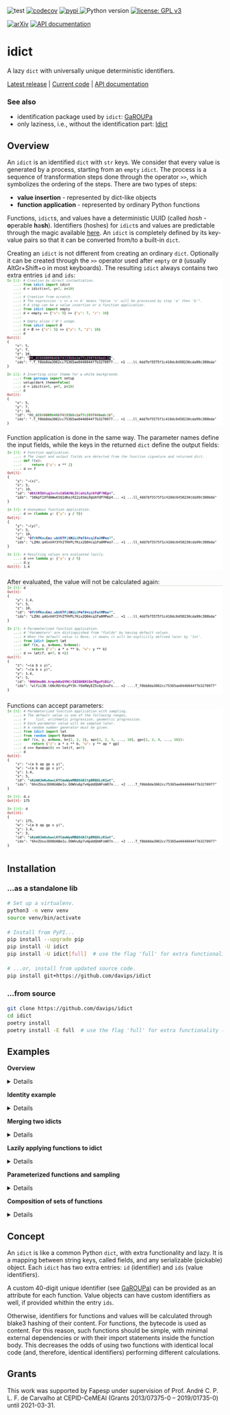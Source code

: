 ![test](https://github.com/davips/idict/workflows/test/badge.svg)
[![codecov](https://codecov.io/gh/davips/idict/branch/main/graph/badge.svg)](https://codecov.io/gh/davips/idict)
<a href="https://pypi.org/project/idict">
<img src="https://img.shields.io/pypi/v/idict.svg?label=release&color=blue&style=flat-square" alt="pypi">
</a>
![Python version](https://img.shields.io/badge/python-3.8%20%7C%203.9-blue.svg)
[![license: GPL v3](https://img.shields.io/badge/License-GPLv3-blue.svg)](https://www.gnu.org/licenses/gpl-3.0)

<!--- [![DOI](https://zenodo.org/badge/DOI/10.5281/zenodo.5501845.svg)](https://doi.org/10.5281/zenodo.5501845) --->
[![arXiv](https://img.shields.io/badge/arXiv-2109.06028-b31b1b.svg?style=flat-square)](https://arxiv.org/abs/2109.06028)
[![API documentation](https://img.shields.io/badge/doc-API%20%28auto%29-a0a0a0.svg)](https://davips.github.io/idict)

# idict

A lazy `dict` with universally unique deterministic identifiers.

[Latest release](https://pypi.org/project/idict) |
[Current code](https://github.com/davips/idict) |
[API documentation](https://davips.github.io/idict)

### See also

* identification package used by `idict`: [GaROUPa](https://pypi.org/project/garoupa)
* only laziness, i.e., without the identification part: [ldict](https://pypi.org/project/ldict)

## Overview

An `idict` is an identified `dict` with `str` keys.
We consider that every value is generated by a process, starting from an `empty` `idict`. The process is a sequence of
transformation steps done through the operator `>>`, which symbolizes the ordering of the steps.
There are two types of steps:

* **value insertion** - represented by dict-like objects
* **function application** - represented by ordinary Python functions

Functions, `idict`s, and values have a deterministic UUID
(called _hosh_ - **o**perable **h**a**sh**). 
Identifiers (hoshes) for `idict`s and values are predictable through the
magic available [here](https://pypi.org/project/garoupa).
An `idict` is completely defined by its key-value pairs so that
it can be converted from/to a built-in `dict`.

Creating an `idict` is not different from creating an ordinary `dict`. Optionally it can be created through the `>>` operator
used after `empty` or `Ø` (usually AltGr+Shift+o in most keyboards).
The resulting `idict` always contains two extra entries `id` and `ids`:
![img.png](https://raw.githubusercontent.com/davips/idict/main/examples/img.png)

Function application is done in the same way. The parameter names define the input fields, while the keys in the
returned `dict` define the output fields:
![img_1.png](https://raw.githubusercontent.com/davips/idict/main/examples/img_1.png)

After evaluated, the value will not be calculated again:
![img_2.png](https://raw.githubusercontent.com/davips/idict/main/examples/img_2.png)

Functions can accept parameters:
![img_3.png](https://raw.githubusercontent.com/davips/idict/main/examples/img_3.png)


## Installation
### ...as a standalone lib
```bash
# Set up a virtualenv. 
python3 -m venv venv
source venv/bin/activate

# Install from PyPI...
pip install --upgrade pip
pip install -U idict
pip install -U idict[full]  # use the flag 'full' for extra functionality (recommended)

# ...or, install from updated source code.
pip install git+https://github.com/davips/idict
```

### ...from source
```bash
git clone https://github.com/davips/idict
cd idict
poetry install
poetry install -E full  # use the flag 'full' for extra functionality (recommended)
```

## Examples

**Overview**
<details>
<p>

```python3

# Creation by direct instantiation.
from idict import idict

d = idict(x=5, y=7, z=10)

# Creation from scratch.
# The expression 'v >> a >> b' means "Value 'v' will be processed by step 'a' then 'b'".
# A step can be a value insertion or a function application.
from idict import empty

d = empty >> {"x": 5} >> {"y": 7, "z": 10}

# Empty alias ('Ø') usage.
from idict import Ø

d = Ø >> {"x": 5} >> {"y": 7, "z": 10}
print(d)
"""
{
    "x": 5,
    "y": 7,
    "z": 10,
    "_id": "Mt_be4ef9609f397ed331ab79a4fcd978238325c",
    "_ids": "hi_7d6b4783509390c5384ac2c1b88fbd3d3cd8f... +1 ...VS_d56a3161e00e000e8439e0b85b2071135e367"
}
"""
```

```python3


# Inverting color theme for a white background.
from garoupa import setup

setup(dark_theme=False)
d = idict(x=5, y=7, z=10)
print(d)


"""
{
    "x": 5,
    "y": 7,
    "z": 10,
    "_id": "Mt_be4ef9609f397ed331ab79a4fcd978238325c",
    "_ids": "hi_7d6b4783509390c5384ac2c1b88fbd3d3cd8f... +1 ...VS_d56a3161e00e000e8439e0b85b2071135e367"
}
"""
```

```python3


# Function application.
# The input and output fields are detected from the function signature and returned dict.
def f(x):
    return {"y": x ** 2}


d2 = d >> f
print(d2)
"""
{
    "y": "→(x)",
    "x": 5,
    "z": 10,
    "_id": "EPEbWTuDEYmI17pv9sHXsDSFzRLS.o529OTeWhNo",
    "_ids": "w-oHtogUsQ2rrwHx9LX-YZrJIyJS.o529OTeWhNo... +1 ...VS_d56a3161e00e000e8439e0b85b2071135e367"
}
"""
```

```python3


# Anonymous function application.
d2 = d >> (lambda y: {"y": y / 5})
print(d)
"""
{
    "x": 5,
    "y": 7,
    "z": 10,
    "_id": "Mt_be4ef9609f397ed331ab79a4fcd978238325c",
    "_ids": "hi_7d6b4783509390c5384ac2c1b88fbd3d3cd8f... +1 ...VS_d56a3161e00e000e8439e0b85b2071135e367"
}
"""
```

```python3


# Resulting values are evaluated lazily.
d >>= lambda y: {"y": y / 5}
print(d.y)
"""
1.4
"""
```

```python3


print(d)
"""
{
    "y": 1.4,
    "x": 5,
    "z": 10,
    "_id": "L3TGBfQOuMx2HLJ5392mLnX0.gVZim1XGTCOzwYg",
    "_ids": "LryMoDzli86-4VL73sipgKw48-SZim1XGTCOzwYg... +1 ...VS_d56a3161e00e000e8439e0b85b2071135e367"
}
"""
```

```python3


# Parameterized function application.
# "Parameters" are distinguished from "fields" by having default values.
# When the default value is None, it means it will be explicitly defined later by 'let'.
from idict import let


def f(x, y, a=None, b=None):
    return {"z": a * x ** b, "w": y ** b}


d2 = d >> let(f, a=7, b=2)
print(d2)
"""
{
    "z": "→(a b x y)",
    "w": "→(a b x y)",
    "y": 1.4,
    "x": 5,
    "_id": "U2ig87-3N8DA0xMYbqIChTucshUHK5qjURoS6ymD",
    "_ids": "pyUA3d770et2FLb6NrpBdT3zRWXqtLoodWN3z1qn... +2 ...hi_7d6b4783509390c5384ac2c1b88fbd3d3cd8f"
}
"""
```

```python3


# Parameterized function application with sampling.
# The default value is one of the following ranges, 
#     list, arithmetic progression, geometric progression.
# Each parameter value will be sampled later.
# A random number generator must be given.
from idict import let
from random import Random


def f(x, y, a=None, b=[1, 2, 3], ap=[1, 2, 3, ..., 10], gp=[1, 2, 4, ..., 16]):
    return {"z": a * x ** b, "w": y ** ap * gp}


d2 = d >> Random(0) >> let(f, a=7)
print(d2)
"""
{
    "z": "→(a b ap gp x y)",
    "w": "→(a b ap gp x y)",
    "y": 1.4,
    "x": 5,
    "_id": "W4vYVe4sUrzCVZDRkZ7CwHCaVqdQR7OmcORBo47s",
    "_ids": "ExDnJaHIOeB6N9KHy-ILwivvJo3zANMrxSePQzac... +2 ...hi_7d6b4783509390c5384ac2c1b88fbd3d3cd8f"
}
"""
```

```python3

print(d2.z)
"""
175
"""
```

```python3

print(d2)
"""
{
    "z": 175,
    "w": "10.541350399999995",
    "y": 1.4,
    "x": 5,
    "_id": "W4vYVe4sUrzCVZDRkZ7CwHCaVqdQR7OmcORBo47s",
    "_ids": "ExDnJaHIOeB6N9KHy-ILwivvJo3zANMrxSePQzac... +2 ...hi_7d6b4783509390c5384ac2c1b88fbd3d3cd8f"
}
"""
```


</p>
</details>

**Identity example**
<details>
<p>

```python3
from idict import idict

a = idict(x=3)
print(a)
"""
{
    "x": 3,
    "_id": "n4_51866e4dc164a1c5cd82c0babdafb9a65d5ab",
    "_ids": "n4_51866e4dc164a1c5cd82c0babdafb9a65d5ab"
}
"""
```

```python3

b = idict(y=5)
print(b)
"""
{
    "y": 5,
    "_id": "ii_6ee7b815d7ae16c5384a72b1b88fbd4d3cd8f",
    "_ids": "ii_6ee7b815d7ae16c5384a72b1b88fbd4d3cd8f"
}
"""
```

```python3

print(a >> b)
"""
{
    "x": 3,
    "y": 5,
    "_id": "Gm_969c1762a9edc78bf5dc236c663f77f39933b",
    "_ids": "n4_51866e4dc164a1c5cd82c0babdafb9a65d5ab ii_6ee7b815d7ae16c5384a72b1b88fbd4d3cd8f"
}
"""
```


</p>
</details>

**Merging two idicts**
<details>
<p>

```python3
from idict import idict

a = idict(x=3)
print(a)
"""
{
    "x": 3,
    "_id": "n4_51866e4dc164a1c5cd82c0babdafb9a65d5ab",
    "_ids": "n4_51866e4dc164a1c5cd82c0babdafb9a65d5ab"
}
"""
```

```python3

b = idict(y=5)
print(b)
"""
{
    "y": 5,
    "_id": "ii_6ee7b815d7ae16c5384a72b1b88fbd4d3cd8f",
    "_ids": "ii_6ee7b815d7ae16c5384a72b1b88fbd4d3cd8f"
}
"""
```

```python3

print(a >> b)
"""
{
    "x": 3,
    "y": 5,
    "_id": "Gm_969c1762a9edc78bf5dc236c663f77f39933b",
    "_ids": "n4_51866e4dc164a1c5cd82c0babdafb9a65d5ab ii_6ee7b815d7ae16c5384a72b1b88fbd4d3cd8f"
}
"""
```


</p>
</details>

**Lazily applying functions to idict**
<details>
<p>

```python3
from idict import idict

a = idict(x=3)
print(a)
"""
{
    "x": 3,
    "_id": "n4_51866e4dc164a1c5cd82c0babdafb9a65d5ab",
    "_ids": "n4_51866e4dc164a1c5cd82c0babdafb9a65d5ab"
}
"""
```

```python3

a = a >> idict(y=5) >> {"z": 7} >> (lambda x, y, z: {"r": x ** y // z})
print(a)
"""
{
    "r": "→(x y z)",
    "x": 3,
    "y": 5,
    "z": 7,
    "_id": "JzYuhY-nt20zEwyGrIzJdykvSgeP4S3OFdPs8Gab",
    "_ids": ".BI675AlGRnAERyzBkqGZ5iWBs3P4S3OFdPs8Gab... +2 ...Ck_0b0b9d379b5b30ad6428fb35f82a492dd8065"
}
"""
```

```python3

print(a.r)
"""
34
"""
```

```python3

print(a)
"""
{
    "r": 34,
    "x": 3,
    "y": 5,
    "z": 7,
    "_id": "JzYuhY-nt20zEwyGrIzJdykvSgeP4S3OFdPs8Gab",
    "_ids": ".BI675AlGRnAERyzBkqGZ5iWBs3P4S3OFdPs8Gab... +2 ...Ck_0b0b9d379b5b30ad6428fb35f82a492dd8065"
}
"""
```


</p>
</details>

**Parameterized functions and sampling**
<details>
<p>

```python3
from random import Random

from idict import Ø, let


# A function provide input fields and, optionally, parameters.
# For instance:
# 'a' is sampled from an arithmetic progression
# 'b' is sampled from a geometric progression
# Here, the syntax for default parameter values is borrowed with a new meaning.
def fun(x, y, a=[-100, -99, -98, ..., 100], b=[0.0001, 0.001, 0.01, ..., 100000000]):
    return {"z": a * x + b * y}


def simplefun(x, y):
    return {"z": x * y}


# Creating an empty idict. Alternatively: d = idict().
d = Ø >> {}
d.show(colored=False)
"""
{
    "_id": "0000000000000000000000000000000000000000",
    "_ids": {}
}
"""
```

```python3

# Putting some values. Alternatively: d = idict(x=5, y=7).
d["x"] = 5
d["y"] = 7
print(d)
"""
{
    "x": 5,
    "y": 7,
    "_id": "TC_15c7ce3faeb9d063ac62bef6a1b9076a15ee4",
    "_ids": "hi_7d6b4783509390c5384ac2c1b88fbd3d3cd8f Bk_b75c77bb5e2640ad6428eb35f82a492dd8065"
}
"""
```

```python3

# Parameter values are uniformly sampled.
d1 = d >> simplefun
print(d1)
print(d1.z)
"""
{
    "z": "→(x y)",
    "x": 5,
    "y": 7,
    "_id": "1c.7OOQGF3MnsVn-1Uj-hscBj4KMPNZuFtrAIt6g",
    "_ids": "5EpzVQIPvGp8hjveEbayggDFumQMPNZuFtrAIt6g... +1 ...Bk_b75c77bb5e2640ad6428eb35f82a492dd8065"
}
35
"""
```

```python3

d2 = d >> simplefun
print(d2)
print(d2.z)
"""
{
    "z": "→(x y)",
    "x": 5,
    "y": 7,
    "_id": "1c.7OOQGF3MnsVn-1Uj-hscBj4KMPNZuFtrAIt6g",
    "_ids": "5EpzVQIPvGp8hjveEbayggDFumQMPNZuFtrAIt6g... +1 ...Bk_b75c77bb5e2640ad6428eb35f82a492dd8065"
}
35
"""
```

```python3

# Parameter values can also be manually set.
e = d >> let(fun, a=5, b=10)
print(e.z)
"""
95
"""
```

```python3

# Not all parameters need to be set.
e = d >> Random() >> let(fun, a=5)
print("e =", e.z)
"""
e = 7000025.0
"""
```

```python3

# Each run will be a different sample for the missing parameters.
e = e >> Random() >> let(fun, a=5)
print("e =", e.z)
"""
e = 725.0
"""
```

```python3

# We can define the initial state of the random sampler.
# It will be in effect from its location place onwards in the expression.
e = d >> Random(0) >> let(fun, a=5)
print(e.z)
"""
725.0
"""
```

```python3

# All runs will yield the same result,
# if starting from the same random number generator seed.
e = e >> Random(0) >> let(fun, a=[555, 777])
print("Let 'a' be a list:", e.z)
"""
Let 'a' be a list: 700003885.0
"""
```

```python3

# Reproducible different runs are achievable by using a single random number generator.
e = e >> Random(0) >> let(fun, a=[5, 25, 125, ..., 10000])
print("Let 'a' be a geometric progression:", e.z)
"""
Let 'a' be a geometric progression: 700003125.0
"""
```

```python3
rnd = Random(0)
e = d >> rnd >> let(fun, a=5)
print(e.z)
e = d >> rnd >> let(fun, a=5)  # Alternative syntax.
print(e.z)
"""
725.0
700000025.0
"""
```

```python3

# Output fields can be defined dynamically through parameter values.
# Input fields can be defined dynamically through kwargs.
copy = lambda source=None, target=None, **kwargs: {target: kwargs[source]}
d = empty >> {"x": 5}
d >>= let(copy, source="x", target="y")
print(d)
d.evaluate()
print(d)

"""
{
    "y": "→(source target x)",
    "x": 5,
    "_id": "FJnLySx6DdA7XLVxyrmBuidElZjwDfaOqWWvzOrq",
    "_ids": "nx1NJ0A9DYP9g2Z6oVmKLZM4SovwDfaOqWWvzOrq hi_7d6b4783509390c5384ac2c1b88fbd3d3cd8f"
}
{
    "y": 5,
    "x": 5,
    "_id": "FJnLySx6DdA7XLVxyrmBuidElZjwDfaOqWWvzOrq",
    "_ids": "nx1NJ0A9DYP9g2Z6oVmKLZM4SovwDfaOqWWvzOrq hi_7d6b4783509390c5384ac2c1b88fbd3d3cd8f"
}
"""
```


</p>
</details>

**Composition of sets of functions**
<details>
<p>

```python3
from random import Random

from idict import Ø


# A multistep process can be defined without applying its functions


def g(x, y, a=[1, 2, 3, ..., 10], b=[0.00001, 0.0001, 0.001, ..., 100000]):
    return {"z": a * x + b * y}


def h(z, c=[1, 2, 3]):
    return {"z": c * z}


# In the 'idict' framework 'data is function',
# so the alias Ø represents the 'empty data object' and the 'reflexive function' at the same time.
# In other words: 'inserting nothing' has the same effect as 'doing nothing'.
fun = Ø >> g >> h  # 'empty' or 'Ø' enable the cartesian product of the subsequent sets of functions within the expression.
print(fun)
"""
«λ{} × λ»
"""
```

```python3

# Before a function is applied to a dict-like, the function free parameters remain unsampled.
# The result is an ordered set of composite functions.
d = {"x": 5, "y": 7} >> (Random(0) >> fun)
print(d)
"""
{
    "z": "→(c z→(a b x y))",
    "x": 5,
    "y": 7,
    "_id": "YdEflrPbErn.iYwpiu4wP07NL4hmevfjG3VAFXL-",
    "_ids": "-QaQN-KbFnfLBXhZTNW3eWxRWm7mevfjG3VAFXL-... +1 ...Bk_b75c77bb5e2640ad6428eb35f82a492dd8065"
}
"""
```

```python3

print(d.z)
"""
105.0
"""
```

```python3

d = {"x": 5, "y": 7} >> (Random(0) >> fun)
print(d.z)
"""
105.0
"""
```

```python3

# Reproducible different runs by passing a stateful random number generator.
rnd = Random(0)
e = d >> rnd >> fun
print(e.z)
"""
105.0
"""
```

```python3

e = d >> rnd >> fun
print(e.z)
"""
14050.0
"""
```

```python3

# Repeating the same results.
rnd = Random(0)
e = d >> rnd >> fun
print(e.z)
"""
105.0
"""
```

```python3

e = d >> rnd >> fun
print(e.z)
"""
14050.0
"""
```


</p>
</details>

<persistence>

## Concept

An `idict` is like a common Python `dict`, with extra functionality and lazy. 
It is a mapping between string keys, called
fields, and any serializable (pickable) object.
Each `idict` has two extra entries: `id` (identifier) and `ids` (value identifiers).

A custom 40-digit unique identifier (see [GaROUPa](https://pypi.org/project/garoupa))
can be provided as an attribute for each function.
Value objects can have custom identifiers as well, if provided whithin the entry `ids`. 

Otherwise, identifiers for functions and values will be calculated through blake3 hashing of their content.
For functions, the bytecode is used as content. 
For this reason, such functions should be simple, with minimal external dependencies or
with their import statements inside the function body.
This decreases the odds of using two functions with identical local code (and, therefore, identical identifiers) 
performing different calculations.

## Grants

This work was supported by Fapesp under supervision of
Prof. André C. P. L. F. de Carvalho at CEPID-CeMEAI (Grants 2013/07375-0 – 2019/01735-0)
until 2021-03-31.
